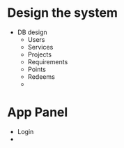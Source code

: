 # Design the system
 - DB design 
    - Users
    - Services
    - Projects
    - Requirements
    - Points
    - Redeems
    - 

# App Panel
- Login
- 

